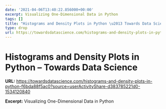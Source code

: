 ```yaml
---
date: '2021-04-06T13:40:22.856000+00:00'
excerpt: Visualizing One-Dimensional Data in Python
tags: []
title: "Histograms and Density Plots in Python \u2013 Towards Data Science"
type: drop
url: https://towardsdatascience.com/histograms-and-density-plots-in-python-f6bda88f5ac0?source=userActivityShare-d383785221d0-1534120840
---
```


# Histograms and Density Plots in Python – Towards Data Science

**URL:** https://towardsdatascience.com/histograms-and-density-plots-in-python-f6bda88f5ac0?source=userActivityShare-d383785221d0-1534120840

**Excerpt:** Visualizing One-Dimensional Data in Python
